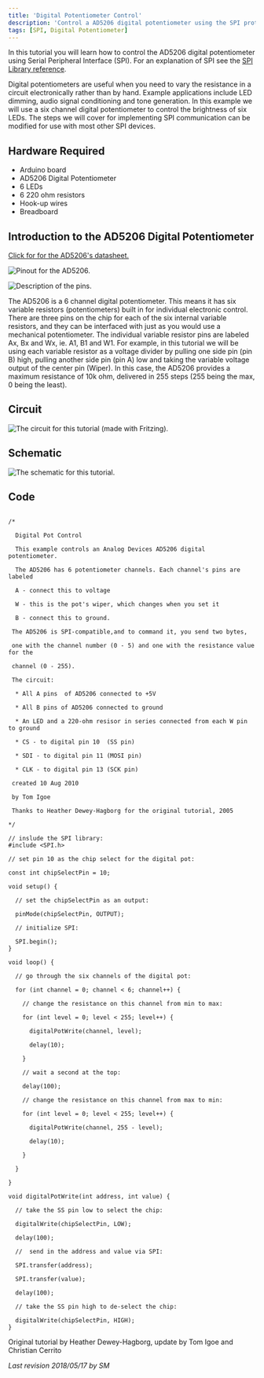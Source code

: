 ```yaml
---
title: 'Digital Potentiometer Control'
description: 'Control a AD5206 digital potentiometer using the SPI protocol.'
tags: [SPI, Digital Potentiometer]
---
```


In this tutorial you will learn how to control the AD5206 digital potentiometer using Serial Peripheral Interface (SPI).  For an explanation of SPI see the [SPI Library reference](https://www.arduino.cc/en/Reference/SPI).

Digital potentiometers are useful when you need to vary the resistance in a circuit electronically rather than by hand. Example applications include LED dimming, audio signal conditioning and tone generation. In this example we will use a six channel digital potentiometer to control the brightness of six LEDs. The steps we will cover for implementing SPI communication can be modified for use with most other SPI devices.

## Hardware Required

- Arduino board
- AD5206 Digital Potentiometer
- 6 LEDs
- 6 220 ohm resistors
- Hook-up wires
- Breadboard

## Introduction to the AD5206 Digital Potentiometer

[Click for for the AD5206's datasheet.](http://datasheet.octopart.com/AD5206BRU10-Analog-Devices-datasheet-8405.pdf)

![Pinout for the AD5206.](assets/AD5206_pins.jpg)

![Description of the pins.](assets/AD5206_pinsDescript.jpg)

The AD5206 is a 6 channel digital potentiometer. This means it has six variable resistors (potentiometers) built in for individual electronic control. There are three pins on the chip for each of the six internal variable resistors, and they can be interfaced with just as you would use a mechanical potentiometer. The individual variable resistor pins are labeled Ax, Bx and Wx, ie. A1, B1 and W1.
For example, in this tutorial we will be using each variable resistor as a voltage divider by pulling one side pin (pin B) high, pulling another side pin (pin A) low and taking the variable voltage output of the center pin (Wiper).
In this case, the AD5206 provides a maximum resistance of 10k ohm, delivered in 255 steps (255 being the max, 0 being the least).

## Circuit

![The circuit for this tutorial (made with Fritzing).](assets/AD5206*arduino*bb2.png)


## Schematic

![The schematic for this tutorial.](assets/AD5206*arduino*sch.png)

## Code

```arduino

/*

  Digital Pot Control

  This example controls an Analog Devices AD5206 digital potentiometer.

  The AD5206 has 6 potentiometer channels. Each channel's pins are labeled

  A - connect this to voltage

  W - this is the pot's wiper, which changes when you set it

  B - connect this to ground.

 The AD5206 is SPI-compatible,and to command it, you send two bytes,

 one with the channel number (0 - 5) and one with the resistance value for the

 channel (0 - 255).

 The circuit:

  * All A pins  of AD5206 connected to +5V

  * All B pins of AD5206 connected to ground

  * An LED and a 220-ohm resisor in series connected from each W pin to ground

  * CS - to digital pin 10  (SS pin)

  * SDI - to digital pin 11 (MOSI pin)

  * CLK - to digital pin 13 (SCK pin)

 created 10 Aug 2010

 by Tom Igoe

 Thanks to Heather Dewey-Hagborg for the original tutorial, 2005

*/

// inslude the SPI library:
#include <SPI.h>

// set pin 10 as the chip select for the digital pot:

const int chipSelectPin = 10;

void setup() {

  // set the chipSelectPin as an output:

  pinMode(chipSelectPin, OUTPUT);

  // initialize SPI:

  SPI.begin();
}

void loop() {

  // go through the six channels of the digital pot:

  for (int channel = 0; channel < 6; channel++) {

    // change the resistance on this channel from min to max:

    for (int level = 0; level < 255; level++) {

      digitalPotWrite(channel, level);

      delay(10);

    }

    // wait a second at the top:

    delay(100);

    // change the resistance on this channel from max to min:

    for (int level = 0; level < 255; level++) {

      digitalPotWrite(channel, 255 - level);

      delay(10);

    }

  }

}

void digitalPotWrite(int address, int value) {

  // take the SS pin low to select the chip:

  digitalWrite(chipSelectPin, LOW);

  delay(100);

  //  send in the address and value via SPI:

  SPI.transfer(address);

  SPI.transfer(value);

  delay(100);

  // take the SS pin high to de-select the chip:

  digitalWrite(chipSelectPin, HIGH);
}
```

Original tutorial by Heather Dewey-Hagborg, update by Tom Igoe and Christian Cerrito


*Last revision 2018/05/17 by SM*